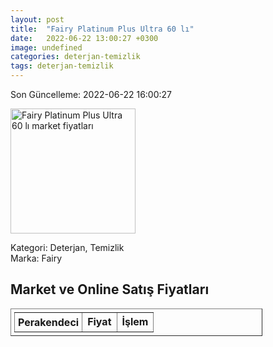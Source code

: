 ```yaml
---
layout: post
title:  "Fairy Platinum Plus Ultra 60 lı"
date:   2022-06-22 13:00:27 +0300
image: undefined
categories: deterjan-temizlik
tags: deterjan-temizlik
---
```


Son Güncelleme: 2022-06-22 16:00:27

<img src="undefined" width="200" alt="Fairy Platinum Plus Ultra 60 lı market fiyatları" />

Kategori: Deterjan, Temizlik
<br />
Marka: Fairy

<h2>Market ve Online Satış Fiyatları</h2>

<table border="1" style="padding: 5px;width:80%;">
  <tr>
    <td style="padding: 5px;"><strong>Perakendeci</strong></td>
    <td><strong>Fiyat</strong></td>
    <td><strong>İşlem</strong></td>
  </tr>
  
</table>
